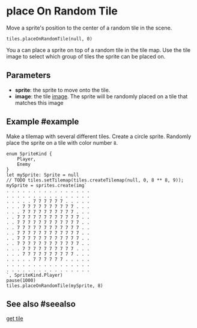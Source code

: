 # place On Random Tile

Move a sprite's position to the center of a random tile in the scene.

```sig
tiles.placeOnRandomTile(null, 0)
```

You a can place a sprite on top of a random tile in the tile map. Use the tile image to select which group of tiles the sprite can be placed on.


## Parameters

* **sprite**: the sprite to move onto the tile.
* **image**: the tile [image](/types/image). The sprite will be randomly placed on a tile that matches this image

## Example #example

Make a tilemap with several different tiles. Create a circle sprite. Randomly place the sprite on a tile with color number `8`.

```blocks
enum SpriteKind {
    Player,
    Enemy
}
let mySprite: Sprite = null
// TODO tiles.setTilemap(tiles.createTilemap(null, 0, 8 ** 8, 9)); 
mySprite = sprites.create(img`
. . . . . . . . . . . . . . . . 
. . . . . . . . . . . . . . . . 
. . . . . 7 7 7 7 7 7 . . . . . 
. . . 7 7 7 7 7 7 7 7 7 7 . . . 
. . . 7 7 7 7 7 7 7 7 7 7 . . . 
. . 7 7 7 7 7 7 7 7 7 7 7 7 . . 
. . 7 7 7 7 7 7 7 7 7 7 7 7 . . 
. . 7 7 7 7 7 7 7 7 7 7 7 7 . . 
. . 7 7 7 7 7 7 7 7 7 7 7 7 . . 
. . 7 7 7 7 7 7 7 7 7 7 7 7 . . 
. . 7 7 7 7 7 7 7 7 7 7 7 7 . . 
. . . 7 7 7 7 7 7 7 7 7 7 . . . 
. . . 7 7 7 7 7 7 7 7 7 7 . . . 
. . . . . 7 7 7 7 7 7 . . . . . 
. . . . . . . . . . . . . . . . 
. . . . . . . . . . . . . . . . 
`, SpriteKind.Player)
pause(1000)
tiles.placeOnRandomTile(mySprite, 8)
```

## See also #seealso

[get tile](/reference/tiles/get-tile)